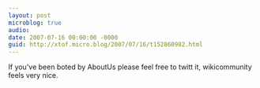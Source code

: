 ```yaml
---
layout: post
microblog: true
audio: 
date: 2007-07-16 00:00:00 -0000
guid: http://xtof.micro.blog/2007/07/16/t152860982.html
---
```

If you've been boted by AboutUs please feel free to twitt it, wikicommunity feels very nice.
